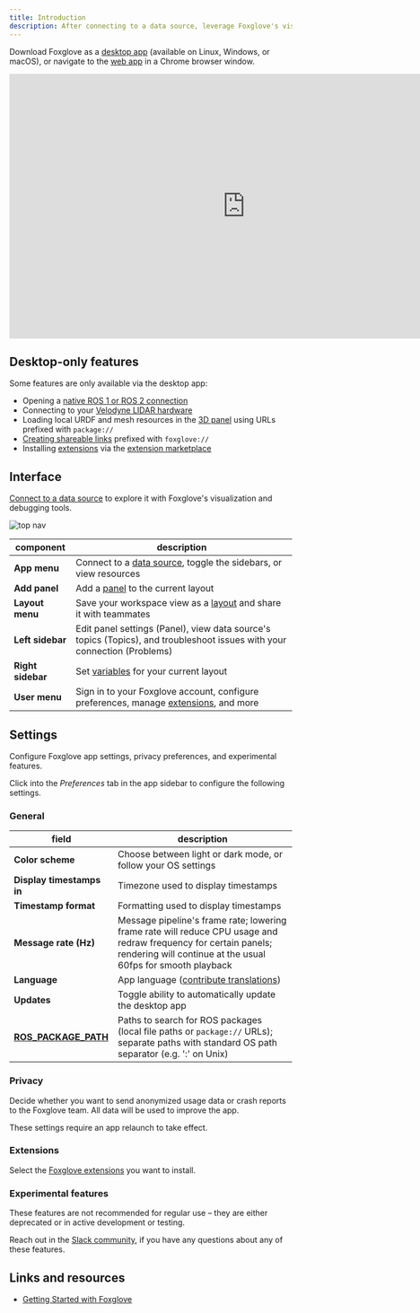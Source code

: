 ```yaml
---
title: Introduction
description: After connecting to a data source, leverage Foxglove's visualization and debugging tools to start exploring your data.
---
```


Download Foxglove as a [desktop app](/download) (available on Linux, Windows, or macOS), or navigate to the [web app](https://studio.foxglove.dev) in a Chrome browser window.

<iframe
  className="max-w-full max-h-full"
  width="840"
  height="472"
  src="https://www.youtube.com/embed/ySVzQ3iFw90"
  title="YouTube video player – Getting Started with Foxglove Studio"
  frameBorder="0"
  allow="accelerometer; autoplay; clipboard-write; encrypted-media; gyroscope; picture-in-picture"
  allowFullScreen
></iframe>

## Desktop-only features

Some features are only available via the desktop app:

- Opening a [native ROS 1 or ROS 2 connection](../1-connecting-to-data/4-frameworks/0-ros1#native)
- Connecting to your [Velodyne LIDAR hardware](../1-connecting-to-data/4-frameworks/5-velodyne)
- Loading local URDF and mesh resources in the [3D panel](./4-panels/3d) using URLs prefixed with `package://`
- [Creating shareable links](./8-shareable-links) prefixed with `foxglove://`
- Installing [extensions](../3-extensions/0-introduction) via the [extension marketplace](https://github.com/foxglove/studio-extension-marketplace)

## Interface

[Connect to a data source](../1-connecting-to-data/0-introduction) to explore it with Foxglove's visualization and debugging tools.

![top nav](/img/docs/visualizing/navigation.jpeg)

| component         | description                                                                                                              |
| ----------------- | ------------------------------------------------------------------------------------------------------------------------ |
| **App menu**      | Connect to a [data source](/docs/connecting-to-data/introduction#data-sources), toggle the sidebars, or view resources   |
| **Add panel**     | Add a [panel](/docs/visualization/panels/introduction) to the current layout                                             |
| **Layout menu**   | Save your workspace view as a [layout](/docs/visualizing/layouts) and share it with teammates                            |
| **Left sidebar**  | Edit panel settings (Panel), view data source's topics (Topics), and troubleshoot issues with your connection (Problems) |
| **Right sidebar** | Set [variables](/docs/visualizing/variables) for your current layout                                                     |
| **User menu**     | Sign in to your Foxglove account, configure preferences, manage [extensions](/docs/extensions/getting-started), and more |

## Settings

Configure Foxglove app settings, privacy preferences, and experimental features.

Click into the _Preferences_ tab in the app sidebar to configure the following settings.

### General

| field                                                                                  | description                                                                                                                                                                      |
| -------------------------------------------------------------------------------------- | -------------------------------------------------------------------------------------------------------------------------------------------------------------------------------- |
| **Color scheme**                                                                       | Choose between light or dark mode, or follow your OS settings                                                                                                                    |
| **Display timestamps in**                                                              | Timezone used to display timestamps                                                                                                                                              |
| **Timestamp format**                                                                   | Formatting used to display timestamps                                                                                                                                            |
| **Message rate (Hz)**                                                                  | Message pipeline's frame rate; lowering frame rate will reduce CPU usage and redraw frequency for certain panels; rendering will continue at the usual 60fps for smooth playback |
| **Language**                                                                           | App language ([contribute translations](https://github.com/foxglove/studio/blob/main/CONTRIBUTING.md#localization))                                                              |
| **Updates**                                                                            | Toggle ability to automatically update the desktop app                                                                                                                           |
| [**ROS_PACKAGE_PATH**](https://wiki.ros.org/ROS/EnvironmentVariables#ROS_PACKAGE_PATH) | Paths to search for ROS packages (local file paths or `package://` URLs); separate paths with standard OS path separator (e.g. ':' on Unix)                                      |

### Privacy

Decide whether you want to send anonymized usage data or crash reports to the Foxglove team. All data will be used to improve the app.

These settings require an app relaunch to take effect.

### Extensions

Select the [Foxglove extensions](/docs/extensions/getting-started) you want to install.

### Experimental features

These features are not recommended for regular use – they are either deprecated or in active development or testing.

Reach out in the [Slack community](/join-slack), if you have any questions about any of these features.

## Links and resources
- [Getting Started with Foxglove](https://www.youtube.com/watch?v=ySVzQ3iFw90)
